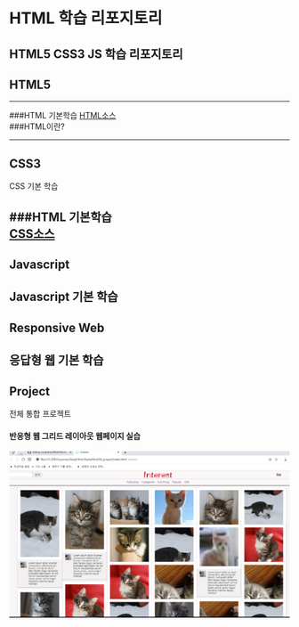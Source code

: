 # HTML 학습 리포지토리

HTML5 CSS3 JS  학습 리포지토리
------

## HTML5
---------

###HTML 기본학습
[HTML소스](https://github.com/ochestra365/StudyHtml/commit/618af8c5506ef33f343b949f329e45090306bc5f)
<br>
###HTML이란?

-----------

## CSS3
CSS 기본 학습

###HTML 기본학습<br>
[CSS소스](https://github.com/ochestra365/Studyhtml/commit/0a3d0842d42ca89442575a8651926fc688ff9e08)
-----------

## Javascript
Javascript 기본 학습
------------

## Responsive Web
응답형 웹 기본 학습
-----------

## Project
전체 통합 프로젝트
#### 반응형 웹 그리드 레이아웃 웹페이지 실습
![결과1](https://raw.githubusercontent.com/ochestra365/Studyhtml/86ab556b7c90274502491d48bf4930c553842568/StudyHtml/04_project/ref_images/result_01.png "전체 레이아웃")


